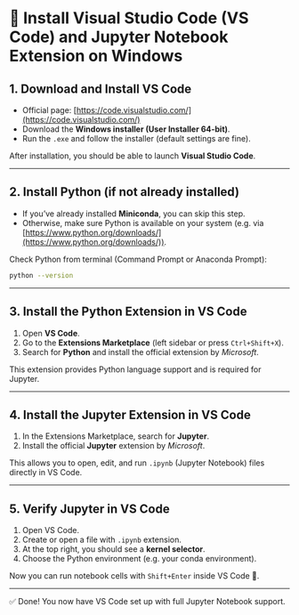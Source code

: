 # 📝 Install Visual Studio Code (VS Code) and Jupyter Notebook Extension on Windows

## 1. Download and Install VS Code
- Official page: [https://code.visualstudio.com/](https://code.visualstudio.com/)  
- Download the **Windows installer (User Installer 64-bit)**.  
- Run the `.exe` and follow the installer (default settings are fine).  

After installation, you should be able to launch **Visual Studio Code**.

---

## 2. Install Python (if not already installed)
- If you’ve already installed **Miniconda**, you can skip this step.  
- Otherwise, make sure Python is available on your system (e.g. via [https://www.python.org/downloads/](https://www.python.org/downloads/)).  

Check Python from terminal (Command Prompt or Anaconda Prompt):  

```bash
python --version
```

---

## 3. Install the Python Extension in VS Code
1. Open **VS Code**.  
2. Go to the **Extensions Marketplace** (left sidebar or press `Ctrl+Shift+X`).  
3. Search for **Python** and install the official extension by *Microsoft*.  

This extension provides Python language support and is required for Jupyter.

---

## 4. Install the Jupyter Extension in VS Code
1. In the Extensions Marketplace, search for **Jupyter**.  
2. Install the official **Jupyter** extension by *Microsoft*.  

This allows you to open, edit, and run `.ipynb` (Jupyter Notebook) files directly in VS Code.

<!-- ---

## 5. Install Jupyter in Your Environment
If you’re using Miniconda/conda, run in **Anaconda Prompt**:  

```bash
conda install jupyter
```

Or, if you prefer `pip`:  

```bash
pip install notebook
``` -->

---

## 5. Verify Jupyter in VS Code
1. Open VS Code.  
2. Create or open a file with `.ipynb` extension.  
3. At the top right, you should see a **kernel selector**.  
4. Choose the Python environment (e.g. your conda environment).  

Now you can run notebook cells with `Shift+Enter` inside VS Code 🎉.

---

✅ Done! You now have VS Code set up with full Jupyter Notebook support.
